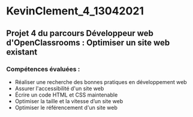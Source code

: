 # KevinClement_4_13042021
## Projet 4 du parcours Développeur web d'OpenClassrooms : Optimiser un site web existant
### Compétences évaluées :
* Réaliser une recherche des bonnes pratiques en développement web
* Assurer l'accessibilité d'un site web
* Écrire un code HTML et CSS maintenable
* Optimiser la taille et la vitesse d’un site web
* Optimiser le référencement d'un site web
